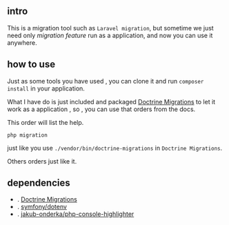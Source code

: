 ## intro
This is a migration tool such as `Laravel migration`, but sometime we just need only *migration feature* run as a application, and now you can use it anywhere.

## how to use
Just as some tools you have used , you can clone it and run `composer install` in your application.

What I have do is just included and packaged [Doctrine Migrations](https://github.com/doctrine/migrations) to let it work as a application , so , you can use that orders from the docs.

This order will list the help.
```
php migration
```
just like you use `./vendor/bin/doctrine-migrations` in `Doctrine Migrations`.

Others orders just like it.


## dependencies

- . [Doctrine Migrations](https://github.com/doctrine/migrations)
- . [symfony/dotenv](https://github.com/symfony/dotenv)
- . [jakub-onderka/php-console-highlighter](https://github.com/jakub-onderka/php-console-highlighter)